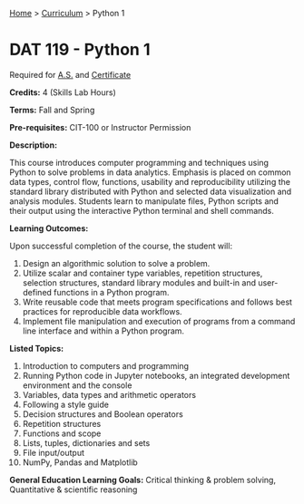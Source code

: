 [Home](../) > [Curriculum](index.html) > Python 1

# DAT 119 - Python 1

Required for [A.S.](as_curriculum.md) and [Certificate](cert_curriculum.md)

**Credits:** 4 (Skills Lab Hours)

**Terms:** Fall and Spring

**Pre-requisites:** CIT-100 or Instructor Permission

**Description:**

This course introduces computer programming and techniques using Python to solve problems in data analytics. Emphasis is placed on common data types, control flow, functions, usability and reproducibility utilizing the standard library distributed with Python and selected data visualization and analysis modules. Students learn to manipulate files, Python scripts and their output using the interactive Python terminal and shell commands.

**Learning Outcomes:**

Upon successful completion of the course, the student will:

1. Design an algorithmic solution to solve a problem.
2. Utilize scalar and container type variables, repetition structures, selection structures, standard library modules and built-in and user-defined functions in a Python program.
3. Write reusable code that meets program specifications and follows best practices for reproducible data workflows.
4. Implement file manipulation and execution of programs from a command line interface and within a Python program.

**Listed Topics:**
1. Introduction to computers and programming
2. Running Python code in Jupyter notebooks, an integrated development environment and the console
3. Variables, data types and arithmetic operators
4. Following a style guide
5. Decision structures and Boolean operators
6. Repetition structures
7. Functions and scope
8. Lists, tuples, dictionaries and sets
9. File input/output
10. NumPy, Pandas and Matplotlib


**General Education Learning Goals:**
Critical thinking & problem solving, Quantitative & scientific reasoning
